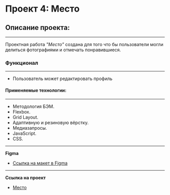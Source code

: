 # **Проект 4: Место**

## **Описание проекта:**
---
Проектная работа _"Место"_ создана для того что бы пользователи могли делиться фотографиями и отмечать понравившиеся.

### **Функционал**
---
* Пользователь может редактировать профиль

#### **Применяемые технологии:**
---
* Методология БЭМ.
* Flexbox.
* Grid Layout.
* Адаптивную и резиновую вёрстку.
* Медиазапросы.
* JavaScript.
* CSS.
---
**Figma**

* [Ссылка на макет в Figma](https://www.figma.com/file/2cn9N9jSkmxD84oJik7xL7/JavaScript.-Sprint-4?node-id=0%3A1)
---
**Ссылка на проект**

* [Место](https://andrey-graf.github.io/mesto/)